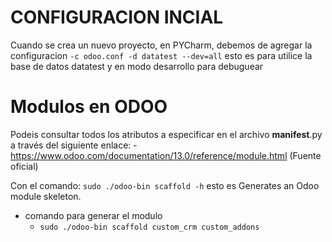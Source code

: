 # CONFIGURACION INCIAL

Cuando se crea un nuevo proyecto, en PYCharm, debemos de agregar la configuracion 
`-c odoo.conf -d datatest --dev=all` esto es para utilice la base de datos datatest y en modo desarrollo para debuguear

# Modulos en ODOO

Podeis consultar todos los atributos a especificar en el archivo __manifest__.py a través del siguiente enlace:
	- https://www.odoo.com/documentation/13.0/reference/module.html (Fuente oficial)

Con el comando: `sudo ./odoo-bin scaffold -h` esto es Generates an Odoo module skeleton.

- comando para generar el modulo
	- `sudo ./odoo-bin scaffold custom_crm custom_addons`


